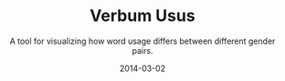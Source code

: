 ---
title: Verbum Usus
subtitle: A tool for visualizing how word usage differs between different gender pairs.
excerpt: A tool for visualizing how word usage differs between different gender pairs.

date: 2014-03-02
endDate: 2014-05-02

img: verbum-usus.png
thumbnail: verbum-usus2.png

github: https://github.com/TheRobotCarlson/Verbum-Usus

tags: ["mathematica", "data-visualization"]
---